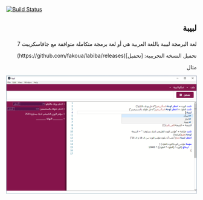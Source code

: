 [![Build Status](https://travis-ci.org/fakoua/labiba.svg?branch=master)](https://travis-ci.org/fakoua/labiba)
<h2>
<p dir='rtl' align='right'>
لبيبة
</p>
</h2>

<p dir='rtl' align='right'>
لغة البرمجة لبيبة باللغة العربية هي أو لغة برمجة متكاملة متوافقة مع جافاسكريبت 7
</p>

<p dir='rtl' align='right'>
تحميل النسخة التجريبية: [تحميل](https://github.com/fakoua/labiba/releases) 
</p>

<p dir='rtl' align='right'>
مثال
</p>

![مثال](https://raw.githubusercontent.com/fakoua/labiba/master/resources/example.png)
